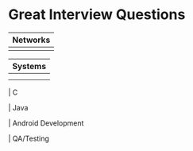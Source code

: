# Great Interview Questions

| Networks      |
|---------------|
|       |       |

| Systems |
|---------|
| |
| |

| C

| Java

| Android Development

| QA/Testing
